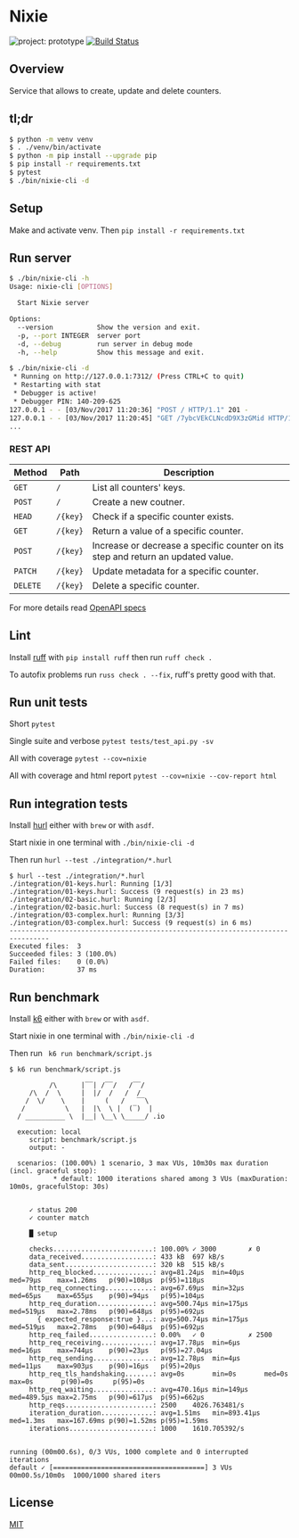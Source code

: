 # Nixie

![project: prototype](https://img.shields.io/badge/project-prototype%3A0.3.0-orange)
[![Build Status](https://github.com/eiri/nixie-prototype/workflows/build/badge.svg)](https://github.com/eiri/nixie-prototype/actions)

## Overview

Service that allows to create, update and delete counters.

## tl;dr

```bash
$ python -m venv venv
$ . ./venv/bin/activate
$ python -m pip install --upgrade pip
$ pip install -r requirements.txt
$ pytest
$ ./bin/nixie-cli -d
```

## Setup
Make and activate venv. Then `pip install -r requirements.txt`

## Run server
```bash
$ ./bin/nixie-cli -h
Usage: nixie-cli [OPTIONS]

  Start Nixie server

Options:
  --version           Show the version and exit.
  -p, --port INTEGER  server port
  -d, --debug         run server in debug mode
  -h, --help          Show this message and exit.

$ ./bin/nixie-cli -d
 * Running on http://127.0.0.1:7312/ (Press CTRL+C to quit)
 * Restarting with stat
 * Debugger is active!
 * Debugger PIN: 140-209-625
127.0.0.1 - - [03/Nov/2017 11:20:36] "POST / HTTP/1.1" 201 -
127.0.0.1 - - [03/Nov/2017 11:20:45] "GET /7ybcVEkCLNcdD9X3zGMid HTTP/1.1" 200 -
...
```

### REST API

| Method   | Path     | Description
| -------- | -------- | -----------------------
| `GET`    | `/`      | List all counters' keys.
| `POST`   | `/`      | Create a new coutner.
| `HEAD`   | `/{key}` | Check if a specific counter exists.
| `GET`    | `/{key}` | Return a value of a specific counter.
| `POST`   | `/{key}` | Increase or decrease a specific counter on its step and return an updated value.
| `PATCH`  | `/{key}` | Update metadata for a specific counter.
| `DELETE` | `/{key}` | Delete a specific counter.

For more details read [OpenAPI specs](https://github.com/eiri/nixie-prototype/blob/master/openapi.yaml "OpenAPI specs")

## Lint

Install [ruff](https://beta.ruff.rs/docs/) with `pip install ruff` then run `ruff check .`

To autofix problems run `russ check . --fix`, ruff's pretty good with that.

## Run unit tests

Short `pytest`

Single suite and verbose `pytest tests/test_api.py -sv`

All with coverage `pytest --cov=nixie`

All with coverage and html report `pytest --cov=nixie --cov-report html`


## Run integration tests

Install [hurl](https://hurl.dev) either with `brew` or with `asdf`.

Start nixie in one terminal with `./bin/nixie-cli -d`

Then run `hurl --test ./integration/*.hurl`

```
$ hurl --test ./integration/*.hurl
./integration/01-keys.hurl: Running [1/3]
./integration/01-keys.hurl: Success (9 request(s) in 23 ms)
./integration/02-basic.hurl: Running [2/3]
./integration/02-basic.hurl: Success (8 request(s) in 7 ms)
./integration/03-complex.hurl: Running [3/3]
./integration/03-complex.hurl: Success (9 request(s) in 6 ms)
--------------------------------------------------------------------------------
Executed files:  3
Succeeded files: 3 (100.0%)
Failed files:    0 (0.0%)
Duration:        37 ms
```

## Run benchmark

Install [k6](https://k6.io) either with `brew` or with `asdf`.

Start nixie in one terminal with `./bin/nixie-cli -d`

Then run ` k6 run benchmark/script.js`

```
$ k6 run benchmark/script.js

          /\      |‾‾| /‾‾/   /‾‾/
     /\  /  \     |  |/  /   /  /
    /  \/    \    |     (   /   ‾‾\
   /          \   |  |\  \ |  (‾)  |
  / __________ \  |__| \__\ \_____/ .io

  execution: local
     script: benchmark/script.js
     output: -

  scenarios: (100.00%) 1 scenario, 3 max VUs, 10m30s max duration (incl. graceful stop):
           * default: 1000 iterations shared among 3 VUs (maxDuration: 10m0s, gracefulStop: 30s)


     ✓ status 200
     ✓ counter match

     █ setup

     checks.........................: 100.00% ✓ 3000        ✗ 0
     data_received..................: 433 kB  697 kB/s
     data_sent......................: 320 kB  515 kB/s
     http_req_blocked...............: avg=81.24µs  min=40µs     med=79µs    max=1.26ms   p(90)=108µs  p(95)=118µs
     http_req_connecting............: avg=67.69µs  min=32µs     med=65µs    max=655µs    p(90)=94µs   p(95)=104µs
     http_req_duration..............: avg=500.74µs min=175µs    med=519µs   max=2.78ms   p(90)=648µs  p(95)=692µs
       { expected_response:true }...: avg=500.74µs min=175µs    med=519µs   max=2.78ms   p(90)=648µs  p(95)=692µs
     http_req_failed................: 0.00%   ✓ 0           ✗ 2500
     http_req_receiving.............: avg=17.78µs  min=6µs      med=16µs    max=744µs    p(90)=23µs   p(95)=27.04µs
     http_req_sending...............: avg=12.78µs  min=4µs      med=11µs    max=903µs    p(90)=16µs   p(95)=20µs
     http_req_tls_handshaking.......: avg=0s       min=0s       med=0s      max=0s       p(90)=0s     p(95)=0s
     http_req_waiting...............: avg=470.16µs min=149µs    med=489.5µs max=2.75ms   p(90)=617µs  p(95)=662µs
     http_reqs......................: 2500    4026.763481/s
     iteration_duration.............: avg=1.51ms   min=893.41µs med=1.3ms   max=167.69ms p(90)=1.52ms p(95)=1.59ms
     iterations.....................: 1000    1610.705392/s


running (00m00.6s), 0/3 VUs, 1000 complete and 0 interrupted iterations
default ✓ [======================================] 3 VUs  00m00.5s/10m0s  1000/1000 shared iters
```

## License

[MIT](https://github.com/eiri/nixie-prototype/blob/master/LICENSE "MIT License")

